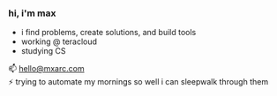 ### hi, i'm max
- i find problems, create solutions, and build tools
- working @ teracloud
- studying CS  

📫 hello@mxarc.com  
⚡ trying to automate my mornings so well i can sleepwalk through them 
